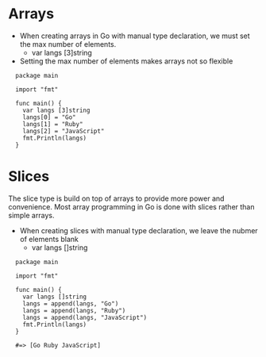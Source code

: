 # Arrays
  * When creating arrays in Go with manual type declaration, we must set the max number of elements.
    - var langs [3]string
  * Setting the max number of elements makes arrays not so flexible

  ```
    package main

    import "fmt"

    func main() {
      var langs [3]string
      langs[0] = "Go"
      langs[1] = "Ruby"
      langs[2] = "JavaScript"
      fmt.Println(langs)
    }
  ```

# Slices
  The slice type is build on top of arrays to provide more power and convenience. Most array programming in Go is done with slices rather than simple arrays.
  * When creating slices with manual type declaration, we leave the nubmer of elements blank
    - var langs []string

  ```
    package main

    import "fmt"

    func main() {
      var langs []string
      langs = append(langs, "Go")
      langs = append(langs, "Ruby")
      langs = append(langs, "JavaScript")
      fmt.Println(langs)
    }

    #=> [Go Ruby JavaScript]
  ```
